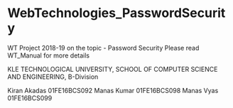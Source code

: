 # WebTechnologies_PasswordSecurity
WT Project 2018-19 on the topic - Password Security
Please read WT_Manual for more details

KLE TECHNOLOGICAL UNIVERSITY,
SCHOOL OF COMPUTER SCIENCE AND ENGINEERING,
B-Division

Kiran Akadas 01FE16BCS092
Manas Kumar 01FE16BCS098
Manas Vyas 01FE16BCS099
